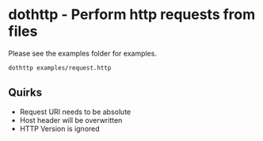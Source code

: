 # dothttp - Perform http requests from files

Please see the examples folder for examples.

```bash
dothttp examples/request.http
```

## Quirks
* Request URI needs to be absolute
* Host header will be overwritten
* HTTP Version is ignored
